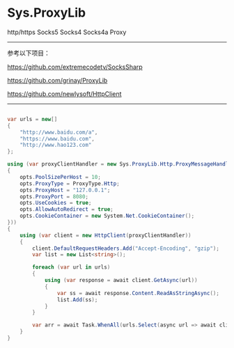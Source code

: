 # Sys.ProxyLib
http/https Socks5 Socks4 Socks4a Proxy

---
参考以下项目：

https://github.com/extremecodetv/SocksSharp

https://github.com/grinay/ProxyLib

https://github.com/newlysoft/HttpClient

---
```C#

var urls = new[]
{
	"http://www.baidu.com/a",
	"https://www.baidu.com",
	"http://www.hao123.com"
};

using (var proxyClientHandler = new Sys.ProxyLib.Http.ProxyMessageHandler(opts =>
{
	opts.PoolSizePerHost = 10;
	opts.ProxyType = ProxyType.Http;
	opts.ProxyHost = "127.0.0.1";
	opts.ProxyPort = 8080;
	opts.UseCookies = true;
	opts.AllowAutoRedirect = true;
	opts.CookieContainer = new System.Net.CookieContainer();
}))
{
	using (var client = new HttpClient(proxyClientHandler))
	{
		client.DefaultRequestHeaders.Add("Accept-Encoding", "gzip");
		var list = new List<string>();

		foreach (var url in urls)
		{
			using (var response = await client.GetAsync(url))
			{
				var ss = await response.Content.ReadAsStringAsync();
				list.Add(ss);
			}
		}

		var arr = await Task.WhenAll(urls.Select(async url => await client.GetStringAsync(url)));
	}
}

```
